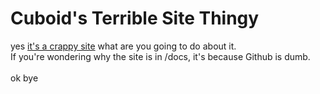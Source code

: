 # Cuboid's Terrible Site Thingy

yes [it's a crappy site](https://cuboidraptor.github.io/) what are you going to do about it. \
If you're wondering why the site is in \/docs, it's because Github is dumb. \
\
ok bye